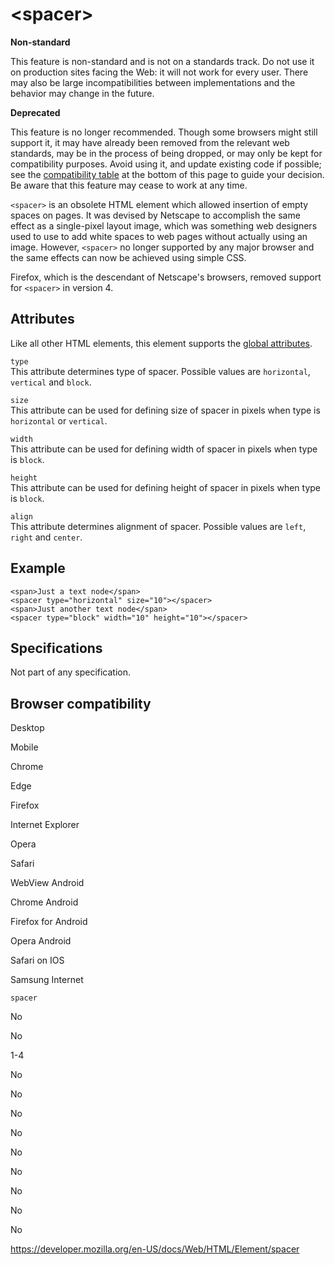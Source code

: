 &lt;spacer&gt;
==============

**Non-standard**

This feature is non-standard and is not on a standards track. Do not use it on production sites facing the Web: it will not work for every user. There may also be large incompatibilities between implementations and the behavior may change in the future.

**Deprecated**

This feature is no longer recommended. Though some browsers might still support it, it may have already been removed from the relevant web standards, may be in the process of being dropped, or may only be kept for compatibility purposes. Avoid using it, and update existing code if possible; see the [compatibility table](#browser_compatibility) at the bottom of this page to guide your decision. Be aware that this feature may cease to work at any time.

`<spacer>` is an obsolete HTML element which allowed insertion of empty spaces on pages. It was devised by Netscape to accomplish the same effect as a single-pixel layout image, which was something web designers used to use to add white spaces to web pages without actually using an image. However, `<spacer>` no longer supported by any major browser and the same effects can now be achieved using simple CSS.

Firefox, which is the descendant of Netscape's browsers, removed support for `<spacer>` in version 4.

Attributes
----------

Like all other HTML elements, this element supports the [global attributes](../global_attributes).

`type`  
This attribute determines type of spacer. Possible values are `horizontal`, `vertical` and `block`.

`size`  
This attribute can be used for defining size of spacer in pixels when type is `horizontal` or `vertical`.

`width`  
This attribute can be used for defining width of spacer in pixels when type is `block`.

`height`  
This attribute can be used for defining height of spacer in pixels when type is `block`.

`align`  
This attribute determines alignment of spacer. Possible values are `left`, `right` and `center`.

Example
-------

    <span>Just a text node</span>
    <spacer type="horizontal" size="10"></spacer>
    <span>Just another text node</span>
    <spacer type="block" width="10" height="10"></spacer>

Specifications
--------------

Not part of any specification.

Browser compatibility
---------------------

Desktop

Mobile

Chrome

Edge

Firefox

Internet Explorer

Opera

Safari

WebView Android

Chrome Android

Firefox for Android

Opera Android

Safari on IOS

Samsung Internet

`spacer`

No

No

1-4

No

No

No

No

No

No

No

No

No

<a href="https://developer.mozilla.org/en-US/docs/Web/HTML/Element/spacer" class="_attribution-link">https://developer.mozilla.org/en-US/docs/Web/HTML/Element/spacer</a>
